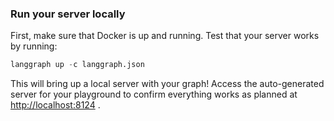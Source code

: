 ### Run your server locally

First, make sure that Docker is up and running. Test that your server works by running:

```python
langgraph up -c langgraph.json
```

This will bring up a local server with your graph! Access the auto-generated server for your playground to confirm everything works as planned at [http://localhost:8124](http://localhost:8124) .